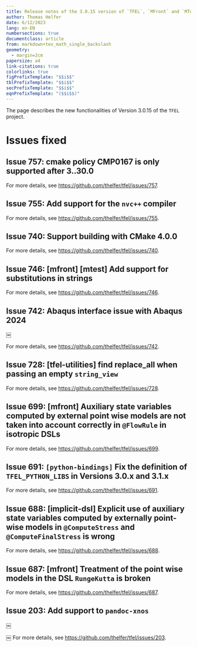 ```yaml
---
title: Release notes of the 3.0.15 version of `TFEL`, `MFront` and `MTest`
author: Thomas Helfer
date: 6/12/2023
lang: en-EN
numbersections: true
documentclass: article
from: markdown+tex_math_single_backslash
geometry:
  - margin=2cm
papersize: a4
link-citations: true
colorlinks: true
figPrefixTemplate: "$$i$$"
tblPrefixTemplate: "$$i$$"
secPrefixTemplate: "$$i$$"
eqnPrefixTemplate: "($$i$$)"
---
```


The page describes the new functionalities of Version 3.0.15 of the
`TFEL` project.

# Issues fixed

## Issue 757: cmake policy CMP0167 is only supported after 3..30.0

For more details, see <https://github.com/thelfer/tfel/issues/757>.

## Issue 755: Add support for the `nvc++` compiler

For more details, see <https://github.com/thelfer/tfel/issues/755>.

## Issue 740: Support building with CMake 4.0.0

For more details, see <https://github.com/thelfer/tfel/issues/740>.

## Issue 746: [mfront] [mtest] Add support for substitutions in strings

For more details, see <https://github.com/thelfer/tfel/issues/746>.

## Issue 742: Abaqus interface issue with Abaqus 2024
￼

For more details, see <https://github.com/thelfer/tfel/issues/742>.

## Issue 728: [tfel-utilities] find replace_all when passing an empty `string_view`

For more details, see <https://github.com/thelfer/tfel/issues/728>.

## Issue 699: [mfront] Auxiliary state variables computed by external point wise models are not taken into account correctly in `@FlowRule` in isotropic DSLs

For more details, see <https://github.com/thelfer/tfel/issues/699>.

## Issue 691: `[python-bindings]` Fix the definition of `TFEL_PYTHON_LIBS` in Versions 3.0.x and 3.1.x

For more details, see <https://github.com/thelfer/tfel/issues/691>.

## Issue 688: [implicit-dsl] Explicit use of auxiliary state variables computed by externally point-wise models in `@ComputeStress` and `@ComputeFinalStress` is wrong

For more details, see <https://github.com/thelfer/tfel/issues/688>.

## Issue 687: [mfront] Treatment of the point wise models in the DSL `RungeKutta` is broken

For more details, see <https://github.com/thelfer/tfel/issues/687>.

## Issue 203: Add support to `pandoc-xnos`
￼

￼
For more details, see <https://github.com/thelfer/tfel/issues/203>.
